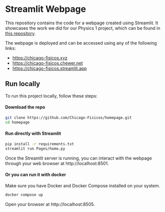 # Streamlit Webpage
This repository contains the code for a webpage created using Streamlit. 
It showcases the work we did for our Physics 1 project, which can be found in [this repository](https://github.com/Chicago-Fisicos/proyecto-fisica/).

The webpage is deployed and can be accessed using any of the following links:
- https://chicago-fisicos.xyz
- https://chicago-fisicos.chewer.net
- https://chicago-fisicos.streamlit.app


## Run locally
To run this project locally, follow these steps:

#### Download the repo
```bash
git clone https://github.com/Chicago-Fisicos/homepage.git
cd homepage
```

#### Run directly with Streamlit
```bash
pip install -r requirements.txt
streamlit run Pages/home.py
```
Once the Streamlit server is running, you can interact with the webpage through your web browser at http://localhost:8501.

#### Or you can run it with docker
Make sure you have Docker and Docker Compose installed on your system.

```bash
docker compose up
```
Open your browser at http://localhost:8505.

